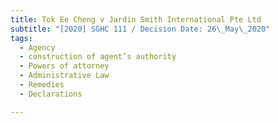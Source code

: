 ```yaml
---
title: Tok Ee Cheng v Jardin Smith International Pte Ltd
subtitle: "[2020] SGHC 111 / Decision Date: 26\_May\_2020"
tags:
  - Agency
  - construction of agent’s authority
  - Powers of attorney
  - Administrative Law
  - Remedies
  - Declarations

---
```

